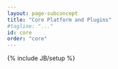 ```yaml
---
layout: page-subconcept
title: "Core Platform and Plugins"
#tagline: "..."
id: core
order: "core"
---
```

{% include JB/setup %}

